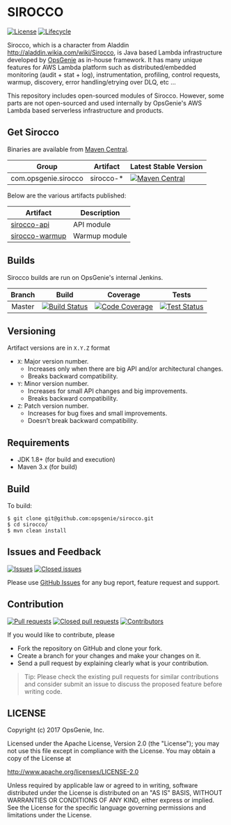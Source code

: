 # SIROCCO

[![License](https://img.shields.io/github/license/opsgenie/sirocco.svg)](http://www.apache.org/licenses/LICENSE-2.0)
[![Lifecycle](https://img.shields.io/osslifecycle/opsgenie/sirocco.svg)]()

Sirocco, which is a character from Aladdin http://aladdin.wikia.com/wiki/Sirocco, is Java based Lambda infrastructure developed by [OpsGenie](www.opsgenie.com) as in-house framework. It has many unique features for AWS Lambda platform such as distributed/embedded monitoring (audit + stat + log), instrumentation, profiling, control requests, warmup, discovery, error handling/etrying over DLQ, etc ... 

This repository includes open-sourced modules of Sirocco. However, some parts are not open-sourced and used internally by OpsGenie's AWS Lambda based serverless infrastructure and products. 

## Get Sirocco

Binaries are available from [Maven Central](http://search.maven.org/#search%7Cga%7C1%7Ccom.opsgenie.sirocco).

|Group|Artifact|Latest Stable Version|
|-----------|---------------|---------------------|
|com.opsgenie.sirocco|sirocco-*|[![Maven Central](https://img.shields.io/maven-central/v/com.opsgenie.sirocco/sirocco-oss-parent.svg)]()|

Below are the various artifacts published:

|Artifact|Description|
|-----------|---------------|
|[sirocco-api](sirocco-api)|API module|
|[sirocco-warmup](sirocco-warmup)|Warmup module|

## Builds

Sirocco builds are run on OpsGenie's internal Jenkins.

|  Branch |                                                     Build                                                     |                                                                         Coverage                                                                         |                                                                         Tests                                                                         |
|:-------:|:-------------------------------------------------------------------------------------------------------------:|:--------------------------------------------------------------------------------------------------------------------------------------------------------:|:-----------------------------------------------------------------------------------------------------------------------------------------------------:|
|  Master | [![Build Status](https://jenkins.opsgeni.us/buildStatus/buildIcon?job=SiroccoOSSBuild)]() | [![Code Coverage](https://jenkins.opsgeni.us/buildStatus/coverageIcon?job=SiroccoOSSBuild)]() | [![Test Status](https://jenkins.opsgeni.us/buildStatus/testIcon?job=SiroccoOSSBuild)]() |

## Versioning

Artifact versions are in `X.Y.Z` format
- `X`: Major version number. 
  - Increases only when there are big API and/or architectural changes. 
  - Breaks backward compatibility.
- `Y`: Minor version number. 
  - Increases for small API changes and big improvements. 
  - Breaks backward compatibility.
- `Z`: Patch version number. 
  - Increases for bug fixes and small improvements. 
  - Doesn’t break backward compatibility. 

## Requirements

* JDK 1.8+ (for build and execution)
* Maven 3.x (for build)

## Build

To build:

```
$ git clone git@github.com:opsgenie/sirocco.git
$ cd sirocco/
$ mvn clean install
```

## Issues and Feedback

[![Issues](https://img.shields.io/github/issues/opsgenie/sirocco.svg)](https://github.com/opsgenie/sirocco/issues?q=is%3Aopen+is%3Aissue)
[![Closed issues](https://img.shields.io/github/issues-closed/opsgenie/sirocco.svg)](https://github.com/opsgenie/sirocco/issues?q=is%3Aissue+is%3Aclosed)

Please use [GitHub Issues](https://github.com/opsgenie/sirocco/issues) for any bug report, feature request and support.

## Contribution

[![Pull requests](https://img.shields.io/github/issues-pr/opsgenie/sirocco.svg)](https://github.com/opsgenie/sirocco/pulls?q=is%3Aopen+is%3Apr)
[![Closed pull requests](https://img.shields.io/github/issues-pr-closed/opsgenie/sirocco.svg)](https://github.com/opsgenie/sirocco/pulls?q=is%3Apr+is%3Aclosed)
[![Contributors](https://img.shields.io/github/contributors/opsgenie/sirocco.svg)]()

If you would like to contribute, please 
- Fork the repository on GitHub and clone your fork.
- Create a branch for your changes and make your changes on it.
- Send a pull request by explaining clearly what is your contribution.

> Tip: Please check the existing pull requests for similar contributions and consider submit an issue to discuss the proposed feature before writing code.

## LICENSE

Copyright (c) 2017 OpsGenie, Inc.

Licensed under the Apache License, Version 2.0 (the "License");
you may not use this file except in compliance with the License.
You may obtain a copy of the License at

<http://www.apache.org/licenses/LICENSE-2.0>

Unless required by applicable law or agreed to in writing, software
distributed under the License is distributed on an "AS IS" BASIS,
WITHOUT WARRANTIES OR CONDITIONS OF ANY KIND, either express or implied.
See the License for the specific language governing permissions and
limitations under the License.
